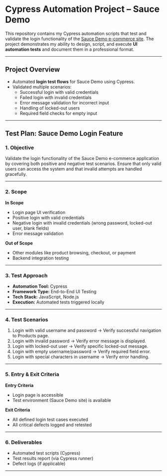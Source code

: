 # Cypress Automation Project – Sauce Demo

This repository contains my Cypress automation scripts that test and validate the login functionality of the [Sauce Demo e-commerce site](https://www.saucedemo.com/). The project demonstrates my ability to design, script, and execute **UI automation tests** and document them in a professional format.

---

## Project Overview
- Automated **login test flows** for Sauce Demo using Cypress.
- Validated multiple scenarios:
  - Successful login with valid credentials
  - Failed login with invalid credentials
  - Error message validation for incorrect input
  - Handling of locked-out users
  - Required field checks for empty input

---

## Test Plan: Sauce Demo Login Feature

### 1. Objective
Validate the login functionality of the Sauce Demo e-commerce application by covering both positive and negative test scenarios. Ensure that only valid users can access the system and that invalid attempts are handled gracefully.

---

### 2. Scope

**In Scope**
- Login page UI verification  
- Positive login with valid credentials  
- Negative login with invalid credentials (wrong password, locked-out user, blank fields)  
- Error message validation  

**Out of Scope**
- Other modules like product browsing, checkout, or payment  
- Backend integration testing  

---

### 3. Test Approach
- **Automation Tool:** Cypress  
- **Framework Type:** End-to-End UI Testing  
- **Tech Stack:** JavaScript, Node.js  
- **Execution:** Automated tests triggered locally  

---

### 4. Test Scenarios
1. Login with valid username and password → Verify successful navigation to Products page.  
2. Login with invalid password → Verify error message is displayed.  
3. Login with locked-out user → Verify specific locked-out message.  
4. Login with empty username/password → Verify required field error.  
5. Login with special characters in username → Verify error handling.  

---

### 5. Entry & Exit Criteria

**Entry Criteria**
- Login page is accessible  
- Test environment (Sauce Demo site) is available  

**Exit Criteria**
- All defined login test cases executed  
- All critical defects logged and retested  

---

### 6. Deliverables
- Automated test scripts (Cypress)  
- Test results report (via Cypress runner)  
- Defect logs (if applicable)  

---




